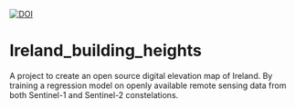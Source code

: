 [![DOI](https://zenodo.org/badge/347647837.svg)](https://zenodo.org/badge/latestdoi/347647837)

# Ireland_building_heights
A project to create an open source digital elevation map of Ireland. By training a regression model on openly available remote sensing data from both Sentinel-1 and Sentinel-2 constelations.
